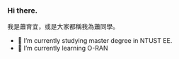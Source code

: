 ### Hi there.

我是蕭育宜，或是大家都稱我為蕭同學。


- 🔭 I’m currently studying master degree in NTUST EE.
- 🌱 I’m currently learning O-RAN

<!--
**myg36t91/myg36t91** is a ✨ _special_ ✨ repository because its `README.md` (this file) appears on your GitHub profile.

Here are some ideas to get you started:

- 👯 I’m looking to collaborate on ...
- 🤔 I’m looking for help with ...
- 💬 Ask me about ...
- 📫 How to reach me: ...
- 😄 Pronouns: ...
- ⚡ Fun fact: ...
-->
